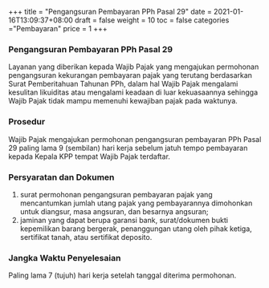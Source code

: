 +++
title = "Pengangsuran Pembayaran PPh Pasal 29"
date = 2021-01-16T13:09:37+08:00
draft = false
weight = 10
toc = false
categories ="Pembayaran"
price = 1
+++
### Pengangsuran Pembayaran PPh Pasal 29
Layanan yang diberikan kepada Wajib Pajak yang mengajukan permohonan pengangsuran kekurangan pembayaran pajak yang terutang berdasarkan Surat Pemberitahuan Tahunan PPh, dalam hal Wajib Pajak mengalami kesulitan likuiditas atau mengalami keadaan di luar kekuasaannya sehingga Wajib Pajak tidak mampu memenuhi kewajiban pajak pada waktunya.

### Prosedur
Wajib Pajak mengajukan permohonan pengangsuran pembayaran PPh Pasal 29 paling lama 9 (sembilan) hari kerja sebelum jatuh tempo pembayaran kepada Kepala KPP tempat Wajib Pajak terdaftar.
### Persyaratan dan Dokumen
1. surat permohonan pengangsuran pembayaran pajak yang mencantumkan jumlah utang pajak yang pembayarannya dimohonkan untuk diangsur, masa angsuran, dan besarnya angsuran;
2. jaminan yang dapat berupa garansi bank, surat/dokumen bukti kepemilikan barang bergerak, penanggungan utang oleh pihak ketiga, sertifikat tanah, atau sertifikat deposito.
### Jangka Waktu Penyelesaian
Paling lama 7 (tujuh) hari kerja setelah tanggal diterima permohonan.
